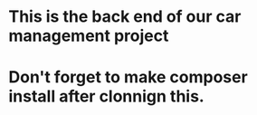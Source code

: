 # This is the back end of our car management project

# Don't forget to make composer install after clonnign this.